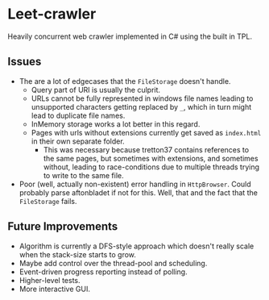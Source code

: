 # Leet-crawler
Heavily concurrent web crawler implemented in C# using the built in TPL.

## Issues
- The are a lot of edgecases that the `FileStorage` doesn't handle.
  - Query part of URI is usually the culprit.
  - URLs cannot be fully represented in windows file names leading to unsupported characters getting replaced by `_`, which in turn might lead to duplicate file names.
  - InMemory storage works a lot better in this regard.
  - Pages with urls without extensions currently get saved as `index.html` in their own separate folder.
    - This was necessary because tretton37 contains references to the same pages, but sometimes with extensions, and sometimes without, leading to race-conditions due to multiple threads trying to write to the same file.
- Poor (well, actually non-existent) error handling in `HttpBrowser`. Could probably parse aftonbladet if not for this. Well, that and the fact that the `FileStorage` fails.

## Future Improvements
- Algorithm is currently a DFS-style approach which doesn't really scale when the stack-size starts to grow.
- Maybe add control over the thread-pool and scheduling.
- Event-driven progress reporting instead of polling.
- Higher-level tests.
- More interactive GUI.
